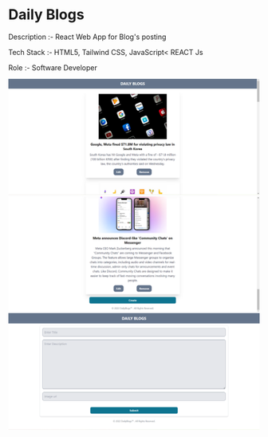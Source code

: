 <h1>Daily Blogs</h1>

<p>Description :- React Web App for Blog's posting</p>
<p>Tech Stack :- HTML5, Tailwind CSS, JavaScript< REACT Js</p>
<p>Role :- Software Developer</p>

 <img src="./Images/Screenshot (1).png"/>
 <img src="./Images/Screenshot (2).png"/>
 <img src="./Images/Screenshot (3).png"/>
